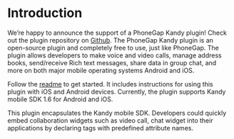 # Introduction

We’re happy to announce the support of a PhoneGap Kandy plugin! Check out the plugin repository on [Github]. The PhoneGap Kandy plugin is an open-source plugin and completely free to use, just like PhoneGap. The plugin allows developers to make voice and video calls, manage address books, send/receive Rich text messages, share data in group chat, and more on both major mobile operating systems Android and iOS.

Follow the [readme] to get started. It includes instructions for using this plugin with iOS and Android devices. Currently, the plugin supports Kandy mobile SDK 1.6 for Android and iOS.

This plugin encapsulates the Kandy mobile SDK. Developers could quickly embed collaboration widgets such as video call, chat widget into their applications by declaring tags with predefined attribute names.

[Github]: <https://github.com/Kandy-IO/kandy-phonegap>
[readme]: <https://github.com/Kandy-IO/kandy-phonegap/blob/master/README.md>

